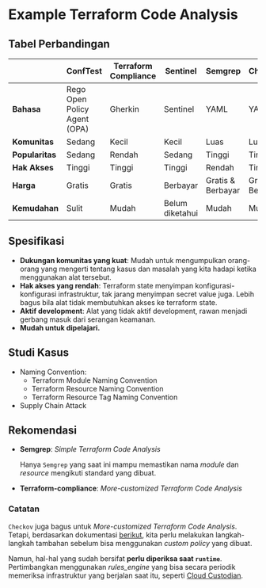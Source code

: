 # Example Terraform Code Analysis

## Tabel Perbandingan

|                 | **ConfTest**                 | **Terraform Compliance** | **Sentinel**    | **Semgrep**       | **Checkov**       |
|-----------------|------------------------------|--------------------------|-----------------|-------------------|-------------------|
| **Bahasa**      | Rego Open Policy Agent (OPA) | Gherkin                  | Sentinel        | YAML              | YAML              |
| **Komunitas**   | Sedang                       | Kecil                    | Kecil           | Luas              | Luas              |
| **Popularitas** | Sedang                       | Rendah                   | Sedang          | Tinggi            | Tinggi            |
| **Hak Akses**   | Tinggi                       | Tinggi                   | Tinggi          | Rendah            | Tinggi            |
| **Harga**       | Gratis                       | Gratis                   | Berbayar        | Gratis & Berbayar | Gratis & Berbayar |
| **Kemudahan**   | Sulit                        | Mudah                    | Belum diketahui | Mudah             | Mudah             |

## Spesifikasi

- **Dukungan komunitas yang kuat**: Mudah untuk mengumpulkan orang-orang yang mengerti tentang kasus dan masalah yang kita hadapi ketika menggunakan alat tersebut.
- **Hak akses yang rendah**: Terraform state menyimpan konfigurasi-konfigurasi infrastruktur, tak jarang menyimpan secret value juga. Lebih bagus bila alat tidak membutuhkan akses ke terraform state.
- **Aktif development**: Alat yang tidak aktif development, rawan menjadi gerbang masuk dari serangan keamanan.
- **Mudah untuk dipelajari.**

## Studi Kasus

- Naming Convention:
  - Terraform Module Naming Convention
  - Terraform Resource Naming Convention
  - Terraform Resource Tag Naming Convention
- Supply Chain Attack

## Rekomendasi
- **Semgrep**: *Simple Terraform Code Analysis*

  Hanya `Semgrep` yang saat ini mampu memastikan nama *module* dan *resource* mengikuti standard yang dibuat.

- **Terraform-compliance**: *More-customized Terraform Code Analysis*

### Catatan

`Checkov` juga bagus untuk *More-customized Terraform Code Analysis*. Tetapi, berdasarkan dokumentasi [berikut](https://www.checkov.io/3.Custom%20Policies/Custom%20Policies%20Overview.html), kita perlu melakukan langkah-langkah tambahan sebelum bisa menggunakan *custom policy* yang dibuat. 

Namun, hal-hal yang sudah bersifat **perlu diperiksa saat `runtime`**. Pertimbangkan menggunakan _rules_engine_ yang bisa secara periodik memeriksa infrastruktur yang berjalan saat itu, seperti [Cloud Custodian](https://github.com/cloud-custodian/cloud-custodian).
